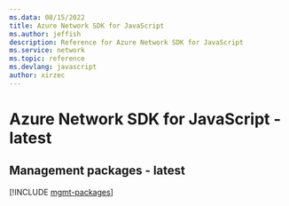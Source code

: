 ```yaml
---
ms.data: 08/15/2022
title: Azure Network SDK for JavaScript
ms.author: jeffish
description: Reference for Azure Network SDK for JavaScript
ms.service: network
ms.topic: reference
ms.devlang: javascript
author: xirzec
---
```

# Azure Network SDK for JavaScript - latest

## Management packages - latest
[!INCLUDE [mgmt-packages](network-mgmt-index.md)]
